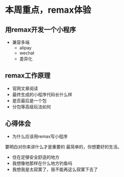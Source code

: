 # 本周重点，remax体验

## 用remax开发一个小程序
* 兼容多端
  * alipay
  * wechat
  * 差异化

## remax工作原理
* 官网文章阅读
* 最终生成的小程序代码长什么样
* 是否最后是一个包
* 分包等高级玩法如何

## 心得体会
* 为什么应该用remax写小程序

要明白对你来讲什么才是重要的
最简单的，你想要好的生活。
* 住在足够安全舒适的地方
* 我想像他那样在什么地方钓鱼吗
* 我想我是太寂寞了，我不能再这么寂寞下去了
